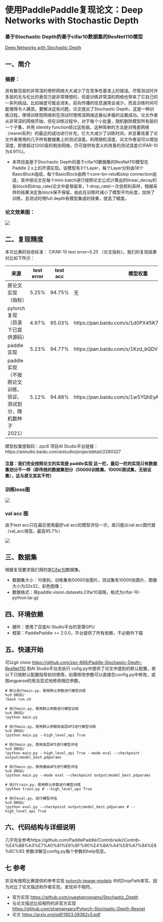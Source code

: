 # 使用PaddlePaddle复现论文：Deep Networks with Stochastic Depth
### 基于Stochastic Depth的基于cifar10数据集的ResNet110模型
[Deep Networks with Stochastic Depth](https://arxiv.org/pdf/1603.09382v3.pdf)

## 一、简介
### 摘要：
  具有数百层的非常深的卷积网络大大减少了在竞争性基准上的错误。尽管测试时许多层的无与伦比的表现力是非常理想的，但是训练非常深的网络也带来了它自己的一系列挑战。比如梯度可能会消失，前向传播的信息通常会减少，而且训练时间可能慢得令人痛苦。要解决这些问题，论文提出了Stochastic Depth，这是一种训练过程，使得训练短网络和在测试时使用深网络这看似矛盾的设置成功。论文作者从非常深的网络开始，但在训练过程中，对于每个小批量，随机删除模型所有层的一个子集，并用 identity function绕过这些层。这种简单的方法是对残差网络（resnet系列）的最近的成功进行补充。它大大减少了训练时间，并显著改善了论文作者使用的几乎所有数据集上的测试误差。利用随机深度，论文作者说可以增加深度，即使超过1200层的剩余网络，仍可提供有意义的改善的测试误差(CIFAR-10为4.91%)。
  * 本项目是基于Stochastic Depth的基于cifar10数据集的ResNet110模型在 Paddle 2.x上的开源实现。该模型有3个Layer，每个Layer分别由18个BasicBlock组成，每个BasicBlock由两个conv-bn-relu和skip connection组成，其中按论文在每个mini-batch进行按照论文公式计算出的linear_decay的各block的drop_rate(论文中是保留率，1-drop_rate)一次伯努利采样，根据采样的结果决定各block保不保留，由此在训练时减小了模型平均长度，加快了训练，且测试时用full depth有模型集成的效果，提高了精度。
### 论文效果图：
![](https://github.com/zpc-666/Paddle-Stochastic-Depth-ResNet110/blob/main/images/paper%20results.PNG)
## 二、复现精度
本次比赛的验收标准： CIFAR-10 test error=5.25 （论文指标）。我们的复现结果对比如下所示：
<table>
    <thead>
        <tr>
            <th>来源</th>
            <th>test error</th>
            <th>test acc</th>
            <th>模型权重</th>
        </tr>
    </thead>
    <tbody>
        <tr>
            <td>原论文实现（指标）</td>
            <td>5.25%</td>
            <td>94.75%</td>
            <td>无</td>
        </tr>
        <tr>
            <td>pytorch复现（目录下已提供源码）</td>
            <td>4.97%</td>
            <td>95.03%</td>
            <td>https://pan.baidu.com/s/1d0PX45K73JHFeHc19X0eTA</td>
        </tr>
        <tr>
            <td>paddle实现</td>
            <td>5.23%</td>
            <td>94.77%</td>
            <td>https://pan.baidu.com/s/1Kzd_bQDVbHIL7J0-NZWkqw</td>
          </tr>
         <tr>
            <td>paddle实现（不按照论文训练、验证、测试划分，随机数种子2021）</td>
            <td>5.12%</td>
            <td>94.88%</td>
            <td>https://pan.baidu.com/s/1w5YQhEyASPNPHTDPJFJswA</td>
        </tr>
    </tbody>
</table>
模型权重提取码：zpc6 项目AI Studio平台链接：https://aistudio.baidu.com/aistudio/projectdetail/2260327

#### 注意：我们完全按照论文的实现是 paddle实现 这一栏，最后一栏的实现只有数据集划分不一样（即传统的数据集划分（50000训练集、10000测试集，无验证集），这与原文其实不符）

### 训练loss图

![](https://github.com/zpc-666/Paddle-Stochastic-Depth-ResNet110/blob/main/images/train_loss.PNG)

### val acc 图
由于test acc只在最后使用最好val acc的模型评估一次，故只能以val acc图代替（val_acc很高，最高95.7%）

![](https://github.com/zpc-666/Paddle-Stochastic-Depth-ResNet110/blob/main/images/val_acc.PNG)



## 三、数据集
根据复现要求我们用的是[Cifar10](https://aistudio.baidu.com/aistudio/datasetdetail/103297)数据集。
* 数据集大小：10类别，训练集有50000张图片。测试集有10000张图片，图像大小为32x32，彩色图像；
* 数据格式：用paddle.vision.datasets.Cifar10调用，格式为cifar-10-python.tar.gz

## 四、环境依赖
* 硬件：使用了百度AI Studio平台的至尊GPU
* 框架：PaddlePaddle >= 2.0.0，平台提供了所有依赖，不必额外下载

## 五、快速开始
可以git clone https://github.com/zpc-666/Paddle-Stochastic-Depth-ResNet110 到AI Studio平台去执行
cofig.py中提供了论文中提到的默认配置，故以下只按默认配置指导如何使用，如需修改参数可以直接在config.py中修改，或按argparse的用法显式地修改相应参数。

```
# 默认执行main.py，使用默认参数进行模型训练
%cd DNSD/
!bash run.sh
```
```
# 执行main.py，使用默认参数进行模型训练
%cd DNSD/
!python main.py
```
```
# 执行main.py，使用默认参数和高层API进行模型训练
%cd DNSD/
!python main.py --high_level_api True
```
```
# 执行main.py，使用高层API进行模型评估
%cd DNSD/
!python main.py --high_level_api True --mode eval --checkpoint output/model_best.pdparams
```
```
# 执行main.py，使用基础API进行模型评估
%cd DNSD/
!python main.py --mode eval --checkpoint output/model_best.pdparams
```
```
# 执行train.py，使用默认参数进行模型训练
!python train.py # --high_level_api True
```
```
# 执行eval.py，进行模型评估
%cd DNSD/
!python eval.py --checkpoint output/model_best.pdparams # --high_level_api True
```

## 六、代码结构与详细说明
  几乎完全参考https://github.com/PaddlePaddle/Contrib/wiki/Contrib-%E4%BB%A3%E7%A0%81%E6%8F%90%E4%BA%A4%E8%A7%84%E8%8C%83
  参数详解见config.py每个参数的help信息。

## 七 参考
  并没有按照比赛提供的参考实现 [pytorch-image-models](https://github.com/rwightman/pytorch-image-models) 中的DropPath来写，因为对比了论文描述和作者实现，发现并不相符。
  * 官方实现 https://github.com/yueatsprograms/Stochastic_Depth
  * 与论文描述比较相符的非官方实现 https://github.com/shamangary/Pytorch-Stochastic-Depth-Resnet
  * 论文 https://arxiv.org/pdf/1603.09382v3.pdf
